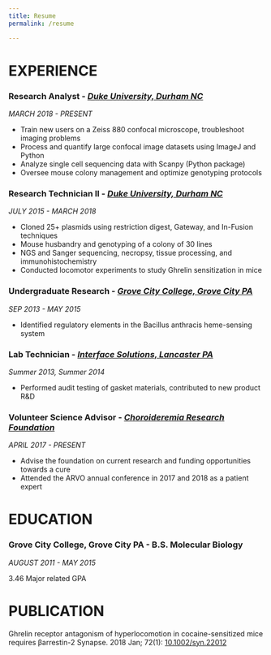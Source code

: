 ```yaml
---
title: Resume
permalink: /resume

---
```


# EXPERIENCE
### Research Analyst - _[Duke University, Durham NC](https://surgery.duke.edu/faculty/joshua-clair-snyder-phd)_
_MARCH 2018 - PRESENT_
* Train new users on a Zeiss 880 confocal microscope, troubleshoot imaging problems
* Process and quantify large confocal image datasets using ImageJ and Python
* Analyze single cell sequencing data with Scanpy (Python package)
* Oversee mouse colony management and optimize genotyping protocols

### Research Technician II - _[Duke University, Durham NC](https://www.cellbio.duke.edu/marc-g-caron/)_
_JULY 2015 - MARCH 2018_
* Cloned 25+ plasmids using restriction digest, Gateway, and In-Fusion techniques
* Mouse husbandry and genotyping of a colony of 30 lines
* NGS and Sanger sequencing, necropsy, tissue processing, and immunohistochemistry
* Conducted locomotor experiments to study Ghrelin sensitization in mice

### Undergraduate Research - _[Grove City College, Grove City PA](http://www.gcc.edu/Home/Staff-Directory/Staff-Detail/devin-l-stauff)_
_SEP 2013 - MAY 2015_
* Identified regulatory elements in the Bacillus anthracis heme-sensing system

### Lab Technician - _[Interface Solutions, Lancaster PA](http://www.interfacematerials.com/)_
_Summer 2013, Summer 2014_
* Performed audit testing of gasket materials, contributed to new product R&D

### Volunteer Science Advisor - _[Choroideremia Research Foundation](https://www.curechm.org/)_
_APRIL 2017 - PRESENT_
* Advise the foundation on current research and funding opportunities towards a cure
* Attended the ARVO annual conference in 2017 and 2018 as a patient expert


# EDUCATION
### Grove City College, Grove City PA - B.S. Molecular Biology
_AUGUST 2011 - MAY 2015_

3.46 Major related GPA

# PUBLICATION
Ghrelin receptor antagonism of hyperlocomotion in cocaine-sensitized mice requires βarrestin-2 Synapse. 2018 Jan; 72(1): [10.1002/syn.22012](https://onlinelibrary.wiley.com/doi/full/10.1002/syn.22012)
